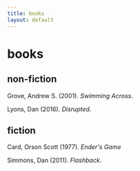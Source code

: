 ```yaml
---
title: books
layout: default
---
```

books
=====

non-fiction
-----------

Grove, Andrew S. (2001). *Swimming Across*.

Lyons, Dan (2016). *Disrupted*.

fiction
-------

Card, Orson Scott (1977). *Ender's Game*

Simmons, Dan (2011). *Flashback*.
